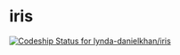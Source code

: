 # iris
[ ![Codeship Status for lynda-danielkhan/iris](https://app.codeship.com/projects/41a70a40-d5ee-0134-2bdf-72577a1b342e/status?branch=master)](https://app.codeship.com/projects/202628)

